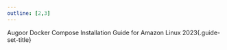 ```yaml
---
outline: [2,3]
---
```


Augoor Docker Compose Installation Guide for Amazon Linux 2023{.guide-set-title}

<!--@include: ../parts/configuration.md-->